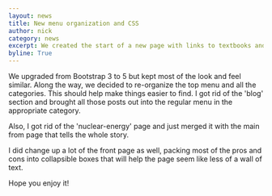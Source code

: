 ```yaml
---
layout: news
title: New menu organization and CSS
author: nick
category: news
excerpt: We created the start of a new page with links to textbooks and reports intended for interested newbies
byline: True
---
```


<div class="row">
<div class="col-md-8" markdown="1">

We upgraded from Bootstrap 3 to 5 but kept most of the look and feel similar.
Along the way, we decided to re-organize the top menu and all the categories.
This should help make things easier to find. I got rid of the 'blog' section
and brought all those posts out into the regular menu in the appropriate
category.

Also, I got rid of the 'nuclear-energy' page and just merged it with the main
from page that tells the whole story.

I did change up a lot of the front page as well, packing most of the pros and
cons into collapsible boxes that will help the page seem like less of
a wall of text.

Hope you enjoy it!

</div></div>

